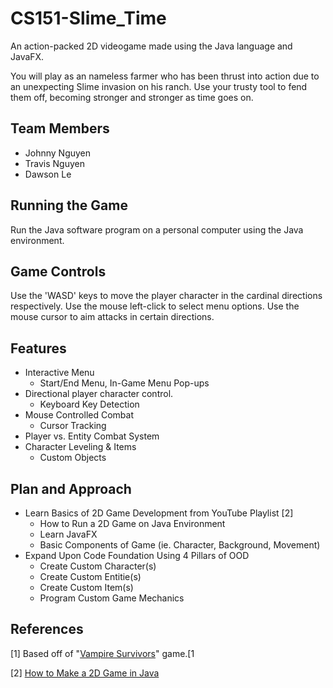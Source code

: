 # CS151-Slime_Time
An action-packed 2D videogame made using the Java language and JavaFX.

You will play as an nameless farmer who has been thrust into action due to an unexpecting Slime invasion on his ranch. Use your trusty tool to fend them off, becoming stronger and stronger as time goes on.

## Team Members
- Johnny Nguyen
- Travis Nguyen
- Dawson Le

## Running the Game
Run the Java software program on a personal computer using the Java environment.

## Game Controls
Use the 'WASD' keys to move the player character in the cardinal directions respectively. Use the mouse left-click to select menu options. Use the mouse cursor to aim attacks in certain directions.

## Features
- Interactive Menu
  - Start/End Menu, In-Game Menu Pop-ups
- Directional player character control.
  - Keyboard Key Detection
- Mouse Controlled Combat
  - Cursor Tracking
- Player vs. Entity Combat System
- Character Leveling & Items
  - Custom Objects
 
## Plan and Approach
- Learn Basics of 2D Game Development from YouTube Playlist [2]
  - How to Run a 2D Game on Java Environment
  - Learn JavaFX
  - Basic Components of Game (ie. Character, Background, Movement)
- Expand Upon Code Foundation Using 4 Pillars of OOD
  - Create Custom Character(s)
  - Create Custom Entitie(s)
  - Create Custom Item(s)
  - Program Custom Game Mechanics

## References
[1] Based off of "[Vampire Survivors](https://store.steampowered.com/app/1794680/Vampire_Survivors/)" game.[1 

[2] [How to Make a 2D Game in Java](https://www.youtube.com/playlist?list=PL_QPQmz5C6WUF-pOQDsbsKbaBZqXj4qSq)


  
